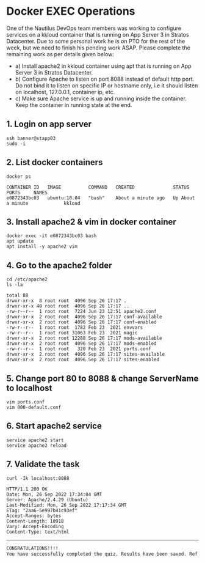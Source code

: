 # Docker EXEC Operations

One of the Nautilus DevOps team members was working to configure services on a kkloud container that is running on App Server 3 in Stratos Datacenter. Due to some personal work he is on PTO for the rest of the week, but we need to finish his pending work ASAP. Please complete the remaining work as per details given below:  
- a) Install apache2 in kkloud container using apt that is running on App Server 3 in Stratos Datacenter.
- b) Configure Apache to listen on port 8088 instead of default http port. Do not bind it to listen on specific IP or hostname only, i.e it should listen on localhost, 127.0.0.1, container ip, etc.
- c) Make sure Apache service is up and running inside the container. Keep the container in running state at the end.  


## 1. Login on app server
`ssh banner@stapp03`  
`sudo -i`  


## 2. List docker containers
`docker ps`  
```console
CONTAINER ID   IMAGE          COMMAND   CREATED              STATUS              PORTS     NAMES
e0872343bc03   ubuntu:18.04   "bash"    About a minute ago   Up About a minute             kkloud
```


## 3. Install apache2 & vim in docker container
`docker exec -it e0872343bc03 bash`  
`apt update`  
`apt install -y apache2 vim`  


## 4. Go to the apache2 folder
`cd /etc/apache2`  
`ls -la`  
```console
total 88
drwxr-xr-x  8 root root  4096 Sep 26 17:17 .
drwxr-xr-x 40 root root  4096 Sep 26 17:17 ..
-rw-r--r--  1 root root  7224 Jun 23 12:51 apache2.conf
drwxr-xr-x  2 root root  4096 Sep 26 17:17 conf-available
drwxr-xr-x  2 root root  4096 Sep 26 17:17 conf-enabled
-rw-r--r--  1 root root  1782 Feb 23  2021 envvars
-rw-r--r--  1 root root 31063 Feb 23  2021 magic
drwxr-xr-x  2 root root 12288 Sep 26 17:17 mods-available
drwxr-xr-x  2 root root  4096 Sep 26 17:17 mods-enabled
-rw-r--r--  1 root root   320 Feb 23  2021 ports.conf
drwxr-xr-x  2 root root  4096 Sep 26 17:17 sites-available
drwxr-xr-x  2 root root  4096 Sep 26 17:17 sites-enabled
```


## 5. Change port 80 to 8088 & change ServerName to localhost
`vim ports.conf`  
`vim 000-default.conf`  


## 6. Start apache2 service
`service apache2 start`  
`service apache2 reload`  


## 7. Validate the task
`curl -Ik localhost:8088`  
```console
HTTP/1.1 200 OK
Date: Mon, 26 Sep 2022 17:34:04 GMT
Server: Apache/2.4.29 (Ubuntu)
Last-Modified: Mon, 26 Sep 2022 17:17:34 GMT
ETag: "2aa6-5e997b41c93ef"
Accept-Ranges: bytes
Content-Length: 10918
Vary: Accept-Encoding
Content-Type: text/html
```

---

```bash
CONGRATULATIONS!!!!
You have successfully completed the quiz. Results have been saved. Ref ID:633097e4b9e7dcab06b81e6b
```

